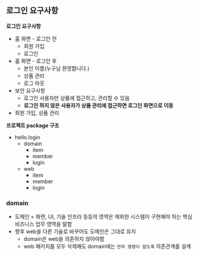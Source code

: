 ## 로그인 요구사항

**로그인 요구사항**

- 홈 화면 - 로그인 전
	- 회원 가입
	- 로그인
- 홈 화면 - 로그인 후
	- 본인 이름(누구님 환영합니다.) 
	- 상품 관리
	- 로그 아웃
- 보안 요구사항
	- 로그인 사용자만 상품에 접근하고, 관리할 수 있음
	- **로그인 하지 않은 사용자가 상품 관리에 접근하면 로그인 화면으로 이동**
- 회원 가입, 상품 관리

**프로젝트 package 구조**
- hello.login
	- domain
		- item
		- member
		- login 
	- web
		- item 
		- member
		- login 


### domain
- 도메인 = 화면, UI, 기술 인프라 등등의 영역은 제외한 시스템이 구현해야 하는 핵심 비즈니스 업무 영역을 말함
- 향후 web을 다른 기술로 바꾸어도 도메인은 그대로 유지
	- domain은 web을 의존하지 않아야함
	- web 패키지를 모두 삭제해도 domain에는 `전혀 영향이 없도록` 의존관계를 설계